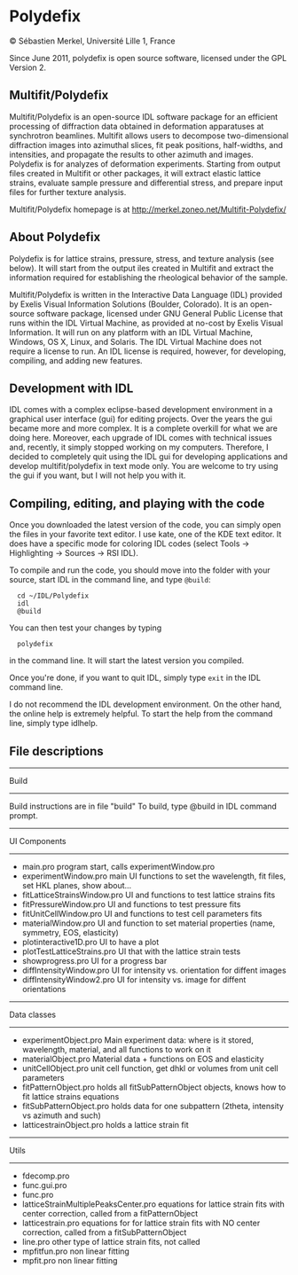 # Polydefix

© Sébastien Merkel, Université Lille 1, France

Since June 2011, polydefix is open source software, licensed under the GPL Version 2. 

## Multifit/Polydefix

Multifit/Polydefix is an open-source IDL software package for an efficient 
processing of diffraction data obtained in deformation apparatuses at 
synchrotron beamlines. Multifit allows users to decompose two-dimensional 
diffraction images into azimuthal slices, fit peak positions, half-widths, 
and intensities, and propagate the results to other azimuth and images. 
Polydefix is for analyzes of deformation experiments. Starting from 
output files created in Multifit or other packages, it will extract elastic 
lattice strains, evaluate sample pressure and differential stress,
and prepare input files for further texture analysis.

Multifit/Polydefix homepage is at http://merkel.zoneo.net/Multifit-Polydefix/

## About Polydefix

Polydefix is for lattice strains, pressure, stress, and texture analysis (see below). 
It will start from the output iles created in Multifit and extract the information required
for establishing the rheological behavior of the sample.

Multifit/Polydefix is written in the Interactive Data Language (IDL) provided 
by Exelis Visual Information Solutions (Boulder, Colorado). It is an 
open-source software package, licensed under GNU General Public License that 
runs within the IDL Virtual Machine, as provided at no-cost by Exelis Visual 
Information. It will run on any platform with an IDL Virtual Machine,
Windows, OS X, Linux, and Solaris. The IDL Virtual Machine does not require a 
license to run. An IDL license is required, however, for developing, compiling, 
and adding new features.

## Development with IDL

IDL comes with a complex eclipse-based development environment in a graphical user 
interface (gui) for editing projects. Over the years the gui became more and more 
complex. It is a complete overkill for what we are doing here. Moreover, each upgrade 
of IDL comes with technical issues and, recently, it simply stopped working on my 
computers. Therefore, I decided to completely quit using the IDL gui for developing 
applications and develop multifit/polydefix in text mode only. You are welcome to try 
using the gui if you want, but I will not help you with it. 

## Compiling, editing, and playing with the code

Once you downloaded the latest version of the code, you can simply open the 
files in your favorite text editor. I use kate, one of the KDE text editor. 
It does have a specific mode for coloring IDL codes (select Tools -> Highlighting 
-> Sources -> RSI IDL).

To compile and run the code, you should move into the folder with your source, 
start IDL in the command line, and type `@build`:
```
  cd ~/IDL/Polydefix
  idl
  @build
```
You can then test your changes by typing
```
  polydefix
```
in the command line. It will start the latest version you compiled.

Once you're done, if you want to quit IDL, simply type `exit` in the IDL command line.

I do not recommend the IDL development environment. On the other hand, the online help 
is extremely helpful. To start the help from the command line, simply type idlhelp. 

## File descriptions

*****************************************************
Build
*****************************************************
Build instructions are in file "build"
To build, type 
	@build
in IDL command prompt.

*****************************************************
UI Components
*****************************************************

- main.pro
	program start, calls experimentWindow.pro
- experimentWindow.pro
	main UI
	functions to set the wavelength, fit files, set HKL planes, show about...
- fitLatticeStrainsWindow.pro
	UI and functions to test lattice strains fits
- fitPressureWindow.pro
	UI and functions to test pressure fits
- fitUnitCellWindow.pro
	UI and functions to test cell parameters fits
- materialWindow.pro
	UI and function to set material properties (name, symmetry, EOS, elasticity)
- plotinteractive1D.pro
	UI to have a plot
- plotTestLatticeStrains.pro
	UI that with the lattice strain tests
- showprogress.pro
	UI for a progress bar
- diffIntensityWindow.pro
	UI for intensity vs. orientation for diffent images
- diffIntensityWindow2.pro
	UI for intensity vs. image for diffent orientations

*****************************************************
Data classes
*****************************************************

- experimentObject.pro
	Main experiment data: where is it stored, wavelength, material, and all functions
	to work on it
- materialObject.pro
	Material data + functions on EOS and elasticity
- unitCellObject.pro
	unit cell function, get dhkl or volumes from unit cell parameters
- fitPatternObject.pro
	holds all fitSubPatternObject objects, knows how to fit lattice strains equations
- fitSubPatternObject.pro
	holds data for one subpattern (2theta, intensity vs azimuth and such) 
- latticestrainObject.pro
	holds a lattice strain fit

*****************************************************
Utils
*****************************************************

- fdecomp.pro
- func.gui.pro
- func.pro
- latticeStrainMultiplePeaksCenter.pro
	equations for lattice strain fits with center correction, called from a fitPatternObject
- latticestrain.pro
	equations for for lattice strain fits with NO center correction, called from a fitSubPatternObject
- line.pro
	other type of lattice strain fits, not called
- mpfitfun.pro
	non linear fitting
- mpfit.pro
	non linear fitting
